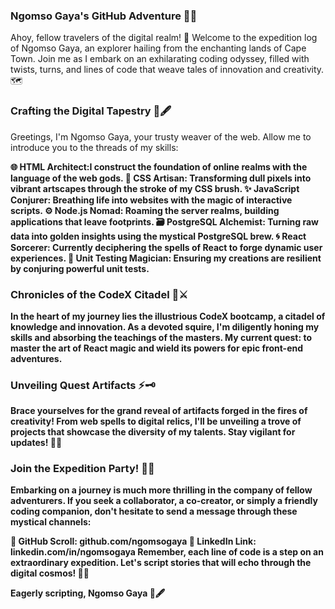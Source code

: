 ### Ngomso Gaya's GitHub Adventure 🌌🚀
Ahoy, fellow travelers of the digital realm! 🌟 Welcome to the expedition log of Ngomso Gaya, an explorer hailing from the enchanting lands of Cape Town. Join me as I embark on an exhilarating coding odyssey, filled with twists, turns, and lines of code that weave tales of innovation and creativity. 🗺️

### Crafting the Digital Tapestry 🎨🖋️
Greetings, I'm Ngomso Gaya, your trusty weaver of the web. Allow me to introduce you to the threads of my skills:

<b>🌐 HTML Architect:<b>I construct the foundation of online realms with the language of the web gods.
<b>🎨 CSS Artisan:<b> Transforming dull pixels into vibrant artscapes through the stroke of my CSS brush.
<b>✨ JavaScript Conjurer:<b> Breathing life into websites with the magic of interactive scripts.
<b>⚙️ Node.js Nomad:<b> Roaming the server realms, building applications that leave footprints.
<b>🗃️ PostgreSQL Alchemist:<b> Turning raw data into golden insights using the mystical PostgreSQL brew.
<b>🌀 React Sorcerer:<b> Currently deciphering the spells of React to forge dynamic user experiences.
<b> 🧪 Unit Testing Magician:<b> Ensuring my creations are resilient by conjuring powerful unit tests.

### Chronicles of the CodeX Citadel 🏰⚔️
In the heart of my journey lies the illustrious CodeX bootcamp, a citadel of knowledge and innovation. As a devoted squire, I'm diligently honing my skills and absorbing the teachings of the masters. My current quest: to master the art of React magic and wield its powers for epic front-end adventures.

### Unveiling Quest Artifacts ⚡🗝️
Brace yourselves for the grand reveal of artifacts forged in the fires of creativity! From web spells to digital relics, I'll be unveiling a trove of projects that showcase the diversity of my talents. Stay vigilant for updates! 🔮📜

### Join the Expedition Party! 🤝🌄
Embarking on a journey is much more thrilling in the company of fellow adventurers. If you seek a collaborator, a co-creator, or simply a friendly coding companion, don't hesitate to send a message through these mystical channels:

📜 GitHub Scroll: github.com/ngomsogaya
🌟 LinkedIn Link: linkedin.com/in/ngomsogaya
Remember, each line of code is a step on an extraordinary expedition. Let's script stories that will echo through the digital cosmos! 🚀📖

Eagerly scripting,
Ngomso Gaya 🎩🖋️


<!--
**NgomsoGaya/NgomsoGaya** is a ✨ _special_ ✨ repository because its `README.md` (this file) appears on your GitHub profile.

Here are some ideas to get you started:

Currently working on ideas to decentralize tetiary education and make it more accessible. also passionate about ideas that will merge with and enhance the current state of pop-culture(arts, music, fashion, theatre/acting).

- 🔭 I’m currently working on ...
- 🌱 I’m currently learning ...
- 👯 I’m looking to collaborate on ...
- 🤔 I’m looking for help with ...
- 💬 Ask me about ...
- 📫 How to reach me: ...
- 😄 Pronouns: ...
- ⚡ Fun fact: ...
-->
